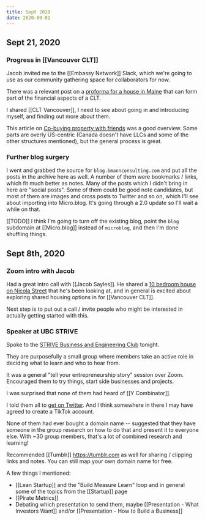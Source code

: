 ```yaml
---
title: Sept 2020
date: 2020-09-01
---
```


## Sept 21, 2020

### Progress in [[Vancouver CLT]]

Jacob invited me to the [[Embassy Network]] Slack, which we're going to use as our community gathering space for collaborators for now.

There was a relevant post on a [proforma for a house in Maine](http://bit.ly/mainesecondlifeproforma) that can form part of the financial aspects of a CLT.

I shared [[CLT Vancouver]], I need to see about going in and introducing myself, and finding out more about them.

This article on [Co-buying property with friends](https://supernuclear.substack.com/p/co-buying-property-with-friends) was a good overview. Some parts are overly US-centric (Canada doesn't have LLCs and some of the other structures mentioned), but the general process is great.

### Further blog surgery

I went and grabbed the source for `blog.bmannconsulting.com` and put all the posts in the archive here as well. A number of them were bookmarks / links, which fit much better as notes. Many of the posts which I didn't bring in here are "social posts". Some of them could be good note candidates, but most of them are images and cross posts to Twitter and so on, which I'll see about importing into Micro.blog. It's going through a 2.0 update so I'll wait a while on that.

[[TODO]] I think I'm going to turn off the existing blog, point the `blog` subdomain at [[Micro.blog]] instead of `microblog`, and then I'm done shuffling things.

## Sept 8th, 2020

### Zoom intro with Jacob

Had a great intro call with [[Jacob Sayles]]. He shared a [10 bedroom house on Nicola Street](https://www.zillow.com/homedetails/971-Nicola-St-Vancouver-BC-V6G-2C7/2078240826_zpid/) that he's been looking at, and in general is excited about exploring shared housing options in for [[Vancouver CLT]].

Next step is to put out a call / invite people who might be interested in actually getting started with this.

### Speaker at UBC STRIVE

Spoke to the [STRIVE Business and Engineering Club](https://www.linkedin.com/company/strive-business-and-engineering/) tonight.

They are purposefully a small group where members take an active role in deciding what to learn and who to hear from.

It was a general "tell your entrepreneurship story" session over Zoom. Encouraged them to try things, start side businesses and projects.

I was surprised that none of them had heard of [[Y Combinator]].

I told them all to [get on Twitter](https://twitter.com/bmann/status/1303508335581253632). And I think somewhere in there I may have agreed to create a TikTok account.

None of them had ever bought a domain name -- suggested that they have someone in the group research on how to do that and present it to everyone else. With ~30 group members, that's a lot of combined research and learning!

Recommended [[Tumblr]] https://tumblr.com as well for sharing / clipping links and notes. You can still map your own domain name for free.

A few things I mentioned:
* [[Lean Startup]] and the "Build Measure Learn" loop and in general some of the topics from the [[Startup]] page
* [[Pirate Metrics]]
* Debating which presentation to send them, maybe [[Presentation - What Investors Want]] and/or [[Presentation - How to Build a Business]]